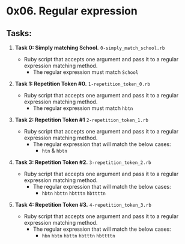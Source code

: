 # 0x06. Regular expression

## Tasks:

1. **Task 0: Simply matching School.** `0-simply_match_school.rb`
   - Ruby script that accepts one argument and pass it to a regular expression matching method.
     - The regular expression must match `School`

2. **Task 1: Repetition Token #0.** `1-repetition_token_0.rb`
   - Ruby script that accepts one argument and pass it to a regular expression matching method.
     - The regular expression must match `hbtn`

3. **Task 2: Repetition Token #1** `2-repetition_token_1.rb`
   - Ruby script that accepts one argument and pass it to a regular expression matching method.
     - The regular expression that will match the below cases:
       - `htn` & `hbtn`

4. **Task 3: Repetition Token #2.** `3-repetition_token_2.rb`
   - Ruby script that accepts one argument and pass it to a regular expression matching method.
     - The regular expression that will match the below cases:
       - `hbtn` `hbttn` `hbtttn` `hbttttn`

5. **Task 4: Repetition Token #3.** `4-repetition_token_3.rb`
   - Ruby script that accepts one argument and pass it to a regular expression matching method.
     - The regular expression that will match the below cases:
       - `hbn` `hbtn` `hbttn` `hbtttn` `hbttttn`

